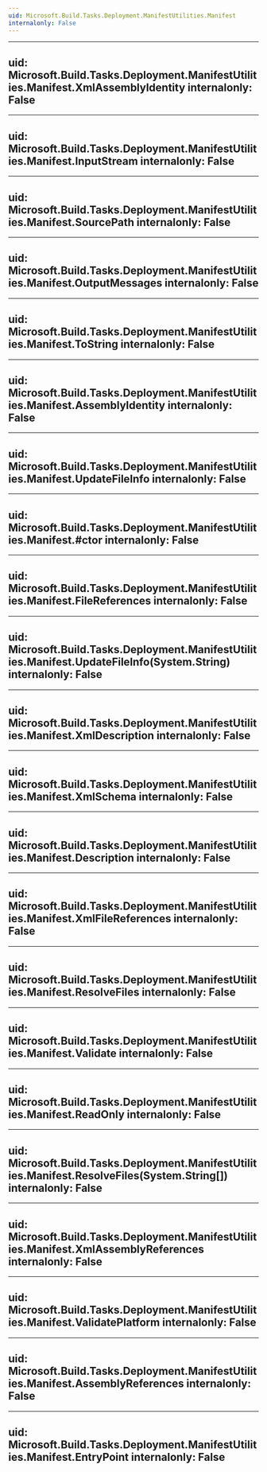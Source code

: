 ```yaml
---
uid: Microsoft.Build.Tasks.Deployment.ManifestUtilities.Manifest
internalonly: False
---
```


---
uid: Microsoft.Build.Tasks.Deployment.ManifestUtilities.Manifest.XmlAssemblyIdentity
internalonly: False
---

---
uid: Microsoft.Build.Tasks.Deployment.ManifestUtilities.Manifest.InputStream
internalonly: False
---

---
uid: Microsoft.Build.Tasks.Deployment.ManifestUtilities.Manifest.SourcePath
internalonly: False
---

---
uid: Microsoft.Build.Tasks.Deployment.ManifestUtilities.Manifest.OutputMessages
internalonly: False
---

---
uid: Microsoft.Build.Tasks.Deployment.ManifestUtilities.Manifest.ToString
internalonly: False
---

---
uid: Microsoft.Build.Tasks.Deployment.ManifestUtilities.Manifest.AssemblyIdentity
internalonly: False
---

---
uid: Microsoft.Build.Tasks.Deployment.ManifestUtilities.Manifest.UpdateFileInfo
internalonly: False
---

---
uid: Microsoft.Build.Tasks.Deployment.ManifestUtilities.Manifest.#ctor
internalonly: False
---

---
uid: Microsoft.Build.Tasks.Deployment.ManifestUtilities.Manifest.FileReferences
internalonly: False
---

---
uid: Microsoft.Build.Tasks.Deployment.ManifestUtilities.Manifest.UpdateFileInfo(System.String)
internalonly: False
---

---
uid: Microsoft.Build.Tasks.Deployment.ManifestUtilities.Manifest.XmlDescription
internalonly: False
---

---
uid: Microsoft.Build.Tasks.Deployment.ManifestUtilities.Manifest.XmlSchema
internalonly: False
---

---
uid: Microsoft.Build.Tasks.Deployment.ManifestUtilities.Manifest.Description
internalonly: False
---

---
uid: Microsoft.Build.Tasks.Deployment.ManifestUtilities.Manifest.XmlFileReferences
internalonly: False
---

---
uid: Microsoft.Build.Tasks.Deployment.ManifestUtilities.Manifest.ResolveFiles
internalonly: False
---

---
uid: Microsoft.Build.Tasks.Deployment.ManifestUtilities.Manifest.Validate
internalonly: False
---

---
uid: Microsoft.Build.Tasks.Deployment.ManifestUtilities.Manifest.ReadOnly
internalonly: False
---

---
uid: Microsoft.Build.Tasks.Deployment.ManifestUtilities.Manifest.ResolveFiles(System.String[])
internalonly: False
---

---
uid: Microsoft.Build.Tasks.Deployment.ManifestUtilities.Manifest.XmlAssemblyReferences
internalonly: False
---

---
uid: Microsoft.Build.Tasks.Deployment.ManifestUtilities.Manifest.ValidatePlatform
internalonly: False
---

---
uid: Microsoft.Build.Tasks.Deployment.ManifestUtilities.Manifest.AssemblyReferences
internalonly: False
---

---
uid: Microsoft.Build.Tasks.Deployment.ManifestUtilities.Manifest.EntryPoint
internalonly: False
---
